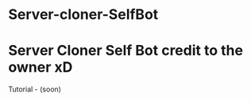 # Server-cloner-SelfBot
Server Cloner Self Bot
credit to the owner xD
==========================================================================
Tutorial - (soon)

